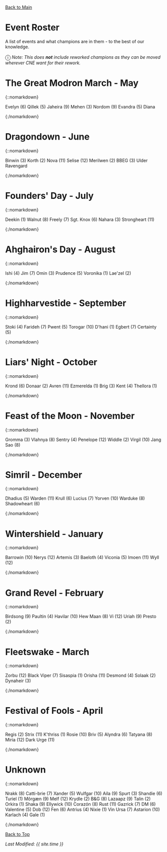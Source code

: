 [Back to Main](index.md)

# Event Roster

A list of events and what champions are in them - to the best of our knowledge.

<span style="font-size:1.2em;">ⓘ</span>  *Note: This does **not** include reworked champions as they can be moved wherever CNE want for their rework.*

# The Great Modron March - May

{::nomarkdown}

<span class="eventRosterHolder">
<span class="eventRosterChampion" id="evelyn" style="background-image:url(https://emmotes.github.io/ic_modron_library/images/portraits/evelyn.png)">Evelyn (6)</span>
<span class="eventRosterChampion" id="qillek" style="background-image:url(https://emmotes.github.io/ic_modron_library/images/portraits/qillek.png)">Qillek (5)</span>
<span class="eventRosterChampion" id="jaheira" style="background-image:url(https://emmotes.github.io/ic_modron_library/images/portraits/jaheira.png)">Jaheira (9)</span>
<span class="eventRosterChampion" id="mehen" style="background-image:url(https://emmotes.github.io/ic_modron_library/images/portraits/mehen.png)">Mehen (3)</span>
<span class="eventRosterChampion" id="nordom" style="background-image:url(https://emmotes.github.io/ic_modron_library/images/portraits/nordom.png)">Nordom (9)</span>
<span class="eventRosterChampion" id="evandra" style="background-image:url(https://emmotes.github.io/ic_modron_library/images/portraits/evandra.png)">Evandra (5)</span>
<span class="eventRosterChampion" id="diana" style="background-image:url(images/diana/portrait.png)">Diana</span>
</span>

{:/nomarkdown}

# Dragondown - June

{::nomarkdown}

<span class="eventRosterHolder">
<span class="eventRosterChampion" id="binwin" style="background-image:url(https://emmotes.github.io/ic_modron_library/images/portraits/binwin.png)">Binwin (3)</span>
<span class="eventRosterChampion" id="korth" style="background-image:url(https://emmotes.github.io/ic_modron_library/images/portraits/korth.png)">Korth (2)</span>
<span class="eventRosterChampion" id="nova" style="background-image:url(https://emmotes.github.io/ic_modron_library/images/portraits/nova.png)">Nova (11)</span>
<span class="eventRosterChampion" id="selise" style="background-image:url(https://emmotes.github.io/ic_modron_library/images/portraits/selise.png)">Selise (12)</span>
<span class="eventRosterChampion" id="merilwen" style="background-image:url(https://emmotes.github.io/ic_modron_library/images/portraits/merilwen.png)">Merilwen (2)</span>
<span class="eventRosterChampion" id="bbeg" style="background-image:url(https://emmotes.github.io/ic_modron_library/images/portraits/bbeg.png)">BBEG (3)</span>
<span class="eventRosterChampion" id="ulderravengard" style="background-image:url(images/ulderravengard/portrait.png)">Ulder Ravengard</span>
</span>

{:/nomarkdown}

# Founders' Day - July

{::nomarkdown}

<span class="eventRosterHolder">
<span class="eventRosterChampion" id="deekin" style="background-image:url(https://emmotes.github.io/ic_modron_library/images/portraits/deekin.png)">Deekin (1)</span>
<span class="eventRosterChampion" id="walnut" style="background-image:url(https://emmotes.github.io/ic_modron_library/images/portraits/walnut.png)">Walnut (8)</span>
<span class="eventRosterChampion" id="freely" style="background-image:url(https://emmotes.github.io/ic_modron_library/images/portraits/freely.png)">Freely (7)</span>
<span class="eventRosterChampion" id="sgtknox" style="background-image:url(https://emmotes.github.io/ic_modron_library/images/portraits/sgtknox.png)">Sgt. Knox (6)</span>
<span class="eventRosterChampion" id="nahara" style="background-image:url(https://emmotes.github.io/ic_modron_library/images/portraits/nahara.png)">Nahara (3)</span>
<span class="eventRosterChampion" id="strongheart" style="background-image:url(https://emmotes.github.io/ic_modron_library/images/portraits/strongheart.png)">Strongheart (11)</span>
</span>

{:/nomarkdown}

# Ahghairon's Day - August

{::nomarkdown}

<span class="eventRosterHolder">
<span class="eventRosterChampion" id="ishi" style="background-image:url(https://emmotes.github.io/ic_modron_library/images/portraits/ishi.png)">Ishi (4)</span>
<span class="eventRosterChampion" id="jim" style="background-image:url(https://emmotes.github.io/ic_modron_library/images/portraits/jim.png)">Jim (7)</span>
<span class="eventRosterChampion" id="omin" style="background-image:url(https://emmotes.github.io/ic_modron_library/images/portraits/omin.png)">Omin (3)</span>
<span class="eventRosterChampion" id="prudence" style="background-image:url(https://emmotes.github.io/ic_modron_library/images/portraits/prudence.png)">Prudence (5)</span>
<span class="eventRosterChampion" id="voronika" style="background-image:url(https://emmotes.github.io/ic_modron_library/images/portraits/voronika.png)">Voronika (1)</span>
<span class="eventRosterChampion" id="laezel" style="background-image:url(https://emmotes.github.io/ic_modron_library/images/portraits/laezel.png)">Lae'zel (2)</span>
</span>

{:/nomarkdown}

# Highharvestide - September

{::nomarkdown}

<span class="eventRosterHolder">
<span class="eventRosterChampion" id="stoki" style="background-image:url(https://emmotes.github.io/ic_modron_library/images/portraits/stoki.png)">Stoki (4)</span>
<span class="eventRosterChampion" id="farideh" style="background-image:url(https://emmotes.github.io/ic_modron_library/images/portraits/farideh.png)">Farideh (7)</span>
<span class="eventRosterChampion" id="pwent" style="background-image:url(https://emmotes.github.io/ic_modron_library/images/portraits/pwent.png)">Pwent (5)</span>
<span class="eventRosterChampion" id="torogar" style="background-image:url(https://emmotes.github.io/ic_modron_library/images/portraits/torogar.png)">Torogar (10)</span>
<span class="eventRosterChampion" id="dhani" style="background-image:url(https://emmotes.github.io/ic_modron_library/images/portraits/dhani.png)">D'hani (1)</span>
<span class="eventRosterChampion" id="egbert" style="background-image:url(https://emmotes.github.io/ic_modron_library/images/portraits/egbert.png)">Egbert (7)</span>
<span class="eventRosterChampion" id="certainty" style="background-image:url(https://emmotes.github.io/ic_modron_library/images/portraits/certainty.png)">Certainty (5)</span>
</span>

{:/nomarkdown}

# Liars' Night - October

{::nomarkdown}

<span class="eventRosterHolder">
<span class="eventRosterChampion" id="krond" style="background-image:url(https://emmotes.github.io/ic_modron_library/images/portraits/krond.png)">Krond (6)</span>
<span class="eventRosterChampion" id="donaar" style="background-image:url(https://emmotes.github.io/ic_modron_library/images/portraits/donaar.png)">Donaar (2)</span>
<span class="eventRosterChampion" id="avren" style="background-image:url(https://emmotes.github.io/ic_modron_library/images/portraits/avren.png)">Avren (11)</span>
<span class="eventRosterChampion" id="ezmerelda" style="background-image:url(https://emmotes.github.io/ic_modron_library/images/portraits/ezmerelda.png)">Ezmerelda (1)</span>
<span class="eventRosterChampion" id="brig" style="background-image:url(https://emmotes.github.io/ic_modron_library/images/portraits/brig.png)">Brig (3)</span>
<span class="eventRosterChampion" id="kent" style="background-image:url(https://emmotes.github.io/ic_modron_library/images/portraits/kent.png)">Kent (4)</span>
<span class="eventRosterChampion" id="thellora" style="background-image:url(https://emmotes.github.io/ic_modron_library/images/portraits/thellora.png)">Thellora (1)</span>
</span>

{:/nomarkdown}

# Feast of the Moon - November

{::nomarkdown}

<span class="eventRosterHolder">
<span class="eventRosterChampion" id="gromma" style="background-image:url(https://emmotes.github.io/ic_modron_library/images/portraits/gromma.png)">Gromma (3)</span>
<span class="eventRosterChampion" id="vlahnya" style="background-image:url(https://emmotes.github.io/ic_modron_library/images/portraits/vlahnya.png)">Vlahnya (8)</span>
<span class="eventRosterChampion" id="sentry" style="background-image:url(https://emmotes.github.io/ic_modron_library/images/portraits/sentry.png)">Sentry (4)</span>
<span class="eventRosterChampion" id="penelope" style="background-image:url(https://emmotes.github.io/ic_modron_library/images/portraits/penelope.png)">Penelope (12)</span>
<span class="eventRosterChampion" id="widdle" style="background-image:url(https://emmotes.github.io/ic_modron_library/images/portraits/widdle.png)">Widdle (2)</span>
<span class="eventRosterChampion" id="virgil" style="background-image:url(https://emmotes.github.io/ic_modron_library/images/portraits/virgil.png)">Virgil (10)</span>
<span class="eventRosterChampion" id="jangsao" style="background-image:url(https://emmotes.github.io/ic_modron_library/images/portraits/jangsao.png)">Jang Sao (8)</span>
</span>

{:/nomarkdown}

# Simril - December

{::nomarkdown}

<span class="eventRosterHolder">
<span class="eventRosterChampion" id="dhadius" style="background-image:url(https://emmotes.github.io/ic_modron_library/images/portraits/dhadius.png)">Dhadius (5)</span>
<span class="eventRosterChampion" id="warden" style="background-image:url(https://emmotes.github.io/ic_modron_library/images/portraits/warden.png)">Warden (11)</span>
<span class="eventRosterChampion" id="krull" style="background-image:url(https://emmotes.github.io/ic_modron_library/images/portraits/krull.png)">Krull (6)</span>
<span class="eventRosterChampion" id="lucius" style="background-image:url(https://emmotes.github.io/ic_modron_library/images/portraits/lucius.png)">Lucius (7)</span>
<span class="eventRosterChampion" id="yorven" style="background-image:url(https://emmotes.github.io/ic_modron_library/images/portraits/yorven.png)">Yorven (10)</span>
<span class="eventRosterChampion" id="warduke" style="background-image:url(https://emmotes.github.io/ic_modron_library/images/portraits/warduke.png)">Warduke (8)</span>
<span class="eventRosterChampion" id="shadowheart" style="background-image:url(https://emmotes.github.io/ic_modron_library/images/portraits/shadowheart.png)">Shadowheart (6)</span>
</span>

{:/nomarkdown}

# Wintershield - January

{::nomarkdown}

<span class="eventRosterHolder">
<span class="eventRosterChampion" id="barrowin" style="background-image:url(https://emmotes.github.io/ic_modron_library/images/portraits/barrowin.png)">Barrowin (10)</span>
<span class="eventRosterChampion" id="nerys" style="background-image:url(https://emmotes.github.io/ic_modron_library/images/portraits/nerys.png)">Nerys (12)</span>
<span class="eventRosterChampion" id="artemis" style="background-image:url(https://emmotes.github.io/ic_modron_library/images/portraits/artemis.png)">Artemis (3)</span>
<span class="eventRosterChampion" id="baeloth" style="background-image:url(https://emmotes.github.io/ic_modron_library/images/portraits/baeloth.png)">Baeloth (4)</span>
<span class="eventRosterChampion" id="viconia" style="background-image:url(https://emmotes.github.io/ic_modron_library/images/portraits/viconia.png)">Viconia (5)</span>
<span class="eventRosterChampion" id="imoen" style="background-image:url(https://emmotes.github.io/ic_modron_library/images/portraits/imoen.png)">Imoen (11)</span>
<span class="eventRosterChampion" id="wyll" style="background-image:url(https://emmotes.github.io/ic_modron_library/images/portraits/wyll.png)">Wyll (12)</span>
</span>

{:/nomarkdown}

# Grand Revel - February

{::nomarkdown}

<span class="eventRosterHolder">
<span class="eventRosterChampion" id="birdsong" style="background-image:url(https://emmotes.github.io/ic_modron_library/images/portraits/birdsong.png)">Birdsong (9)</span>
<span class="eventRosterChampion" id="paultin" style="background-image:url(https://emmotes.github.io/ic_modron_library/images/portraits/paultin.png)">Paultin (4)</span>
<span class="eventRosterChampion" id="havilar" style="background-image:url(https://emmotes.github.io/ic_modron_library/images/portraits/havilar.png)">Havilar (10)</span>
<span class="eventRosterChampion" id="hewmaan" style="background-image:url(https://emmotes.github.io/ic_modron_library/images/portraits/hewmaan.png)">Hew Maan (8)</span>
<span class="eventRosterChampion" id="vi" style="background-image:url(https://emmotes.github.io/ic_modron_library/images/portraits/vi.png)">Vi (12)</span>
<span class="eventRosterChampion" id="uriah" style="background-image:url(https://emmotes.github.io/ic_modron_library/images/portraits/uriah.png)">Uriah (9)</span>
<span class="eventRosterChampion" id="presto" style="background-image:url(https://emmotes.github.io/ic_modron_library/images/portraits/presto.png)">Presto (2)</span>
</span>

{:/nomarkdown}

# Fleetswake - March

{::nomarkdown}

<span class="eventRosterHolder">
<span class="eventRosterChampion" id="zorbu" style="background-image:url(https://emmotes.github.io/ic_modron_library/images/portraits/zorbu.png)">Zorbu (12)</span>
<span class="eventRosterChampion" id="blackviper" style="background-image:url(https://emmotes.github.io/ic_modron_library/images/portraits/blackviper.png)">Black Viper (7)</span>
<span class="eventRosterChampion" id="sisaspia" style="background-image:url(https://emmotes.github.io/ic_modron_library/images/portraits/sisaspia.png)">Sisaspia (1)</span>
<span class="eventRosterChampion" id="orisha" style="background-image:url(https://emmotes.github.io/ic_modron_library/images/portraits/orisha.png)">Orisha (11)</span>
<span class="eventRosterChampion" id="desmond" style="background-image:url(https://emmotes.github.io/ic_modron_library/images/portraits/desmond.png)">Desmond (4)</span>
<span class="eventRosterChampion" id="solaak" style="background-image:url(https://emmotes.github.io/ic_modron_library/images/portraits/solaak.png)">Solaak (2)</span>
<span class="eventRosterChampion" id="dynaheir" style="background-image:url(https://emmotes.github.io/ic_modron_library/images/portraits/dynaheir.png)">Dynaheir (3)</span>
</span>

{:/nomarkdown}

# Festival of Fools - April

{::nomarkdown}

<span class="eventRosterHolder">
<span class="eventRosterChampion" id="regis" style="background-image:url(https://emmotes.github.io/ic_modron_library/images/portraits/regis.png)">Regis (2)</span>
<span class="eventRosterChampion" id="strix" style="background-image:url(https://emmotes.github.io/ic_modron_library/images/portraits/strix.png)">Strix (11)</span>
<span class="eventRosterChampion" id="kthriss" style="background-image:url(https://emmotes.github.io/ic_modron_library/images/portraits/kthriss.png)">K'thriss (1)</span>
<span class="eventRosterChampion" id="rosie" style="background-image:url(https://emmotes.github.io/ic_modron_library/images/portraits/rosie.png)">Rosie (10)</span>
<span class="eventRosterChampion" id="briv" style="background-image:url(https://emmotes.github.io/ic_modron_library/images/portraits/briv.png)">Briv (5)</span>
<span class="eventRosterChampion" id="alyndra" style="background-image:url(https://emmotes.github.io/ic_modron_library/images/portraits/alyndra.png)">Alyndra (6)</span>
<span class="eventRosterChampion" id="tatyana" style="background-image:url(https://emmotes.github.io/ic_modron_library/images/portraits/tatyana.png)">Tatyana (8)</span>
<span class="eventRosterChampion" id="miria" style="background-image:url(https://emmotes.github.io/ic_modron_library/images/portraits/miria.png)">Miria (12)</span>
<span class="eventRosterChampion" id="darkurge" style="background-image:url(https://emmotes.github.io/ic_modron_library/images/portraits/darkurge.png)">Dark Urge (11)</span>
</span>

{:/nomarkdown}

# Unknown

{::nomarkdown}

<span class="eventRosterHolder">
<span class="eventRosterChampion" id="nrakk" style="background-image:url(https://emmotes.github.io/ic_modron_library/images/portraits/nrakk.png)">Nrakk (8)</span>
<span class="eventRosterChampion" id="cattibrie" style="background-image:url(https://emmotes.github.io/ic_modron_library/images/portraits/cattibrie.png)">Catti-brie (7)</span>
<span class="eventRosterChampion" id="xander" style="background-image:url(https://emmotes.github.io/ic_modron_library/images/portraits/xander.png)">Xander (5)</span>
<span class="eventRosterChampion" id="wulfgar" style="background-image:url(https://emmotes.github.io/ic_modron_library/images/portraits/wulfgar.png)">Wulfgar (10)</span>
<span class="eventRosterChampion" id="aila" style="background-image:url(https://emmotes.github.io/ic_modron_library/images/portraits/aila.png)">Aila (9)</span>
<span class="eventRosterChampion" id="spurt" style="background-image:url(https://emmotes.github.io/ic_modron_library/images/portraits/spurt.png)">Spurt (3)</span>
<span class="eventRosterChampion" id="shandie" style="background-image:url(https://emmotes.github.io/ic_modron_library/images/portraits/shandie.png)">Shandie (6)</span>
<span class="eventRosterChampion" id="turiel" style="background-image:url(https://emmotes.github.io/ic_modron_library/images/portraits/turiel.png)">Turiel (1)</span>
<span class="eventRosterChampion" id="morgaen" style="background-image:url(https://emmotes.github.io/ic_modron_library/images/portraits/morgaen.png)">Môrgæn (9)</span>
<span class="eventRosterChampion" id="melf" style="background-image:url(https://emmotes.github.io/ic_modron_library/images/portraits/melf.png)">Melf (12)</span>
<span class="eventRosterChampion" id="krydle" style="background-image:url(https://emmotes.github.io/ic_modron_library/images/portraits/krydle.png)">Krydle (2)</span>
<span class="eventRosterChampion" id="grimm" style="background-image:url(https://emmotes.github.io/ic_wiki/images/bg/portraits/portrait.png)">B&G (8)</span>
<span class="eventRosterChampion" id="lazaapz" style="background-image:url(https://emmotes.github.io/ic_modron_library/images/portraits/lazaapz.png)">Lazaapz (9)</span>
<span class="eventRosterChampion" id="talin" style="background-image:url(https://emmotes.github.io/ic_modron_library/images/portraits/talin.png)">Talin (2)</span>
<span class="eventRosterChampion" id="orkira" style="background-image:url(https://emmotes.github.io/ic_modron_library/images/portraits/orkira.png)">Orkira (1)</span>
<span class="eventRosterChampion" id="shaka" style="background-image:url(https://emmotes.github.io/ic_modron_library/images/portraits/shaka.png)">Shaka (9)</span>
<span class="eventRosterChampion" id="ellywick" style="background-image:url(https://emmotes.github.io/ic_modron_library/images/portraits/ellywick.png)">Ellywick (10)</span>
<span class="eventRosterChampion" id="corazon" style="background-image:url(https://emmotes.github.io/ic_modron_library/images/portraits/corazon.png)">Corazón (8)</span>
<span class="eventRosterChampion" id="rust" style="background-image:url(https://emmotes.github.io/ic_modron_library/images/portraits/rust.png)">Rust (11)</span>
<span class="eventRosterChampion" id="gazrick" style="background-image:url(https://emmotes.github.io/ic_modron_library/images/portraits/gazrick.png)">Gazrick (7)</span>
<span class="eventRosterChampion" id="dm" style="background-image:url(https://emmotes.github.io/ic_modron_library/images/portraits/dm.png)">DM (6)</span>
<span class="eventRosterChampion" id="valentine" style="background-image:url(https://emmotes.github.io/ic_modron_library/images/portraits/valentine.png)">Valentine (5)</span>
<span class="eventRosterChampion" id="dob" style="background-image:url(https://emmotes.github.io/ic_modron_library/images/portraits/dob.png)">Dob (12)</span>
<span class="eventRosterChampion" id="fen" style="background-image:url(https://emmotes.github.io/ic_modron_library/images/portraits/fen.png)">Fen (6)</span>
<span class="eventRosterChampion" id="antrius" style="background-image:url(https://emmotes.github.io/ic_modron_library/images/portraits/antrius.png)">Antrius (4)</span>
<span class="eventRosterChampion" id="nixie" style="background-image:url(https://emmotes.github.io/ic_modron_library/images/portraits/nixie.png)">Nixie (1)</span>
<span class="eventRosterChampion" id="vinursa" style="background-image:url(https://emmotes.github.io/ic_modron_library/images/portraits/vinursa.png)">Vin Ursa (7)</span>
<span class="eventRosterChampion" id="astarion" style="background-image:url(https://emmotes.github.io/ic_modron_library/images/portraits/astarion.png)">Astarion (10)</span>
<span class="eventRosterChampion" id="karlach" style="background-image:url(https://emmotes.github.io/ic_modron_library/images/portraits/karlach.png)">Karlach (4)</span>
<span class="eventRosterChampion" id="gale" style="background-image:url(https://emmotes.github.io/ic_modron_library/images/portraits/gale.png)">Gale (1)</span>
</span>

{:/nomarkdown}

[Back to Top](#top)

*Last Modified: {{ site.time }}*